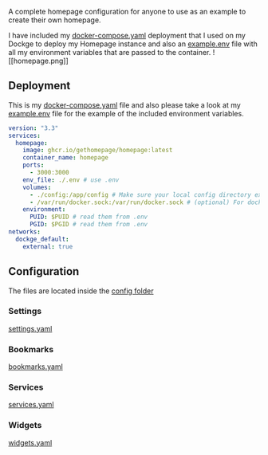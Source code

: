 A complete homepage configuration for anyone to use as an example to create their own homepage.

I have included my [docker-compose.yaml](/docker/docker-compose.yaml) deployment that I used on my Dockge to deploy my Homepage instance and also an [example.env](/docker/example.env) file with all my environment variables that are passed to the container. 
![[homepage.png]]
## Deployment
This is my [docker-compose.yaml](/docker/docker-compose.yaml) file and also please take a look at my [example.env](/docker/example.env) file for the example of the included environment variables. 
```yaml
version: "3.3"
services:
  homepage:
    image: ghcr.io/gethomepage/homepage:latest
    container_name: homepage
    ports:
      - 3000:3000
    env_file: ./.env # use .env
    volumes:
      - ./config:/app/config # Make sure your local config directory exists
      - /var/run/docker.sock:/var/run/docker.sock # (optional) For docker integrations, see alternative methods
    environment:
      PUID: $PUID # read them from .env
      PGID: $PGID # read them from .env
networks:
  dockge_default:
    external: true
```

## Configuration
The files are located inside the [config folder](/configuration)
### Settings
[settings.yaml](/configuration/settings.yaml)

### Bookmarks
[bookmarks.yaml](/configuration/bookmarks.yaml)

### Services
[services.yaml](/configuration/services.yaml)

### Widgets
[widgets.yaml](/configuration/widgets.yaml)